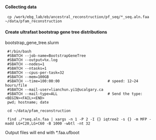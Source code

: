 #### Collecting data
     cp /work/ebg_lab/eb/ancestral_reconstruction/pf_seq/*_seq.aln.faa ~/data/pfam_reconstruction
#### Create ultrafast bootstrap gene tree distributions
bootstrap_gene_tree.slurm

     #!/bin/bash
     #SBATCH --job-name=BootstrapGeneTree
     #SBATCH --output=%x.log
     #SBATCH --nodes=1
     #SBATCH --ntasks=1
     #SBATCH --cpus-per-task=32
     #SBATCH --mem=100GB
     #SBATCH --time=100:00:00                      # speed: 12~24 hours/file
     #SBATCH --mail-user=lianchun.yi1@ucalgary.ca
     #SBATCH --mail-type=ALL                       # Send the type: <BEGIN><FAIL><END>
     pwd; hostname; date

     cd ~/data/pfam_reconstruction

     find ./*seq.aln.faa | xargs -n 1 -P 2 -I {} iqtree2 -s {} -m MFP -madd LG+C20,LG+C60 -B 1000 -wbtl -nt 32

Output files will end with *.faa.ufboot


